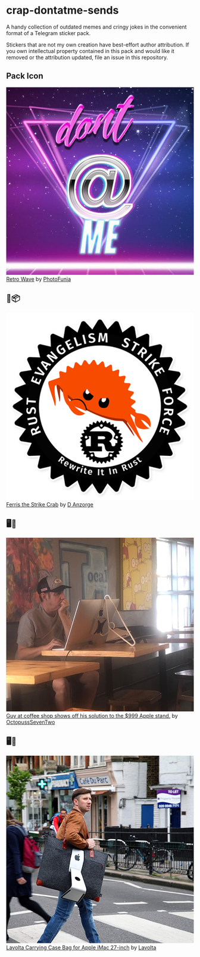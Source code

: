 # crap-dontatme-sends
A handy collection of outdated memes and cringy jokes in the convenient format of a Telegram sticker pack.

Stickers that are not my own creation have best-effort author attribution. If you own intellectual property contained in this pack and would like it removed or the attribution updated, file an issue in this repository.

## Pack Icon
![dont @ me](icon.png "dont @ me")  
[Retro Wave](https://photofunia.com/categories/lab/retro-wave) by [PhotoFunia](https://photofunia.com/)

## 🦀📦
![Rust Evangelism Strike Force](rust-evangelism-strike-force.png "Rust Evangelism Strike Force")  
[Ferris the Strike Crab](https://redd.it/8y13ug) by [D Anzorge](https://dee.underscore.world/)

## 🖥🤔
![iMac held up by a coat hanger](imac-hanger.png "iMac held up by a coat hanger")  
[Guy at coffee shop shows off his solution to the $999 Apple stand.](https://imgur.com/gallery/YccffgO) by [OctopussSevenTwo](https://imgur.com/user/OctopussSevenTwo)

## 🖥👜
![iMac shoulder tote](imac-tote.png "iMac shoulder tote")  
[Lavolta Carrying Case Bag for Apple iMac 27-inch](https://www.amazon.com/gp/product/B01DYHDQNI/) by [Lavolta](http://lavolta.co.uk/index.html)